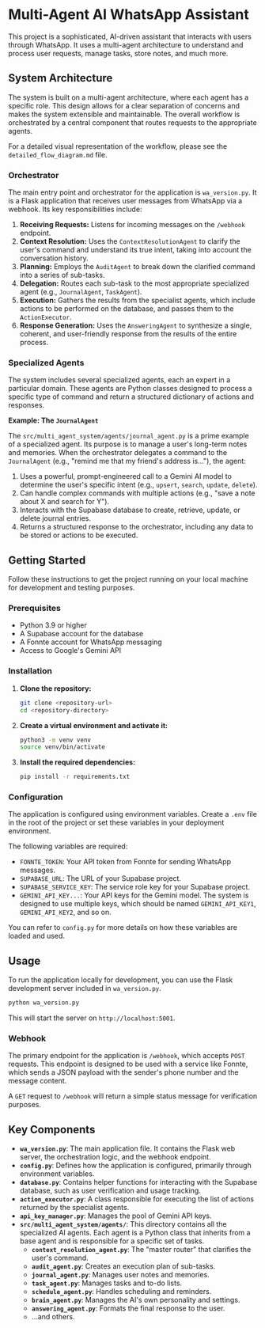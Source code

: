 # Multi-Agent AI WhatsApp Assistant

This project is a sophisticated, AI-driven assistant that interacts with users through WhatsApp. It uses a multi-agent architecture to understand and process user requests, manage tasks, store notes, and much more.

## System Architecture

The system is built on a multi-agent architecture, where each agent has a specific role. This design allows for a clear separation of concerns and makes the system extensible and maintainable. The overall workflow is orchestrated by a central component that routes requests to the appropriate agents.

For a detailed visual representation of the workflow, please see the `detailed_flow_diagram.md` file.

### Orchestrator

The main entry point and orchestrator for the application is `wa_version.py`. It is a Flask application that receives user messages from WhatsApp via a webhook. Its key responsibilities include:

1.  **Receiving Requests:** Listens for incoming messages on the `/webhook` endpoint.
2.  **Context Resolution:** Uses the `ContextResolutionAgent` to clarify the user's command and understand its true intent, taking into account the conversation history.
3.  **Planning:** Employs the `AuditAgent` to break down the clarified command into a series of sub-tasks.
4.  **Delegation:** Routes each sub-task to the most appropriate specialized agent (e.g., `JournalAgent`, `TaskAgent`).
5.  **Execution:** Gathers the results from the specialist agents, which include actions to be performed on the database, and passes them to the `ActionExecutor`.
6.  **Response Generation:** Uses the `AnsweringAgent` to synthesize a single, coherent, and user-friendly response from the results of the entire process.

### Specialized Agents

The system includes several specialized agents, each an expert in a particular domain. These agents are Python classes designed to process a specific type of command and return a structured dictionary of actions and responses.

**Example: The `JournalAgent`**

The `src/multi_agent_system/agents/journal_agent.py` is a prime example of a specialized agent. Its purpose is to manage a user's long-term notes and memories. When the orchestrator delegates a command to the `JournalAgent` (e.g., "remind me that my friend's address is..."), the agent:

1.  Uses a powerful, prompt-engineered call to a Gemini AI model to determine the user's specific intent (e.g., `upsert`, `search`, `update`, `delete`).
2.  Can handle complex commands with multiple actions (e.g., "save a note about X and search for Y").
3.  Interacts with the Supabase database to create, retrieve, update, or delete journal entries.
4.  Returns a structured response to the orchestrator, including any data to be stored or actions to be executed.

## Getting Started

Follow these instructions to get the project running on your local machine for development and testing purposes.

### Prerequisites

*   Python 3.9 or higher
*   A Supabase account for the database
*   A Fonnte account for WhatsApp messaging
*   Access to Google's Gemini API

### Installation

1.  **Clone the repository:**

    ```sh
    git clone <repository-url>
    cd <repository-directory>
    ```

2.  **Create a virtual environment and activate it:**

    ```sh
    python3 -m venv venv
    source venv/bin/activate
    ```

3.  **Install the required dependencies:**

    ```sh
    pip install -r requirements.txt
    ```

### Configuration

The application is configured using environment variables. Create a `.env` file in the root of the project or set these variables in your deployment environment.

The following variables are required:

*   `FONNTE_TOKEN`: Your API token from Fonnte for sending WhatsApp messages.
*   `SUPABASE_URL`: The URL of your Supabase project.
*   `SUPABASE_SERVICE_KEY`: The service role key for your Supabase project.
*   `GEMINI_API_KEY...`: Your API keys for the Gemini model. The system is designed to use multiple keys, which should be named `GEMINI_API_KEY1`, `GEMINI_API_KEY2`, and so on.

You can refer to `config.py` for more details on how these variables are loaded and used.

## Usage

To run the application locally for development, you can use the Flask development server included in `wa_version.py`.

```sh
python wa_version.py
```

This will start the server on `http://localhost:5001`.

### Webhook

The primary endpoint for the application is `/webhook`, which accepts `POST` requests. This endpoint is designed to be used with a service like Fonnte, which sends a JSON payload with the sender's phone number and the message content.

A `GET` request to `/webhook` will return a simple status message for verification purposes.

## Key Components

*   **`wa_version.py`**: The main application file. It contains the Flask web server, the orchestration logic, and the webhook endpoint.
*   **`config.py`**: Defines how the application is configured, primarily through environment variables.
*   **`database.py`**: Contains helper functions for interacting with the Supabase database, such as user verification and usage tracking.
*   **`action_executor.py`**: A class responsible for executing the list of actions returned by the specialist agents.
*   **`api_key_manager.py`**: Manages the pool of Gemini API keys.
*   **`src/multi_agent_system/agents/`**: This directory contains all the specialized AI agents. Each agent is a Python class that inherits from a base agent and is responsible for a specific set of tasks.
    *   **`context_resolution_agent.py`**: The "master router" that clarifies the user's command.
    *   **`audit_agent.py`**: Creates an execution plan of sub-tasks.
    *   **`journal_agent.py`**: Manages user notes and memories.
    *   **`task_agent.py`**: Manages tasks and to-do lists.
    *   **`schedule_agent.py`**: Handles scheduling and reminders.
    *   **`brain_agent.py`**: Manages the AI's own personality and settings.
    *   **`answering_agent.py`**: Formats the final response to the user.
    *   ...and others.
